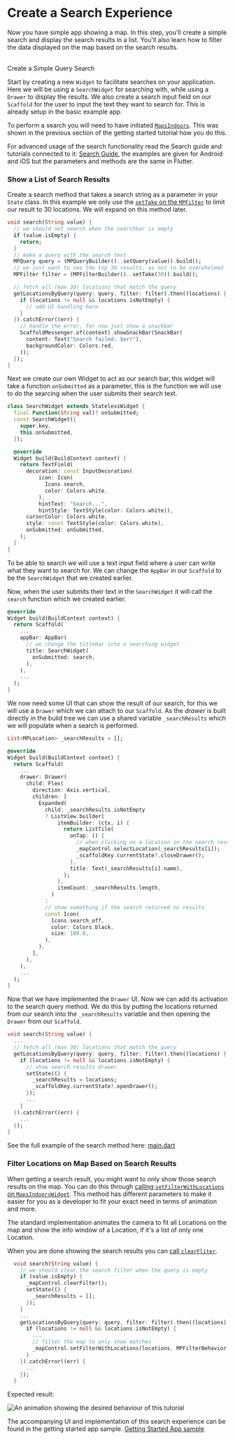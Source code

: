 # Create a Search Experience

Now you have simple app showing a map. In this step, you'll create a simple search and display the search results in a list. You'll also learn how to filter the data displayed on the map based on the search results.

\
Create a Simple Query Search[​](https://docs.mapsindoors.com/getting-started/flutter/search#create-a-simple-query-search)

Start by creating a new `Widget` to facilitate searches on your application. Here we will be using a `SearchWidget` for searching with, while using a `Drawer` to display the results. We also create a search input field on our `Scaffold` for the user to input the text they want to search for. This is already setup in the basic example app.

To perform a search you will need to have initiated [`MapsIndoors`](https://pub.dev/documentation/mapsindoors\_googlemaps/latest/mapsindoors/mapsindoors-library.html#functions). This was shown in the previous section of the getting started tutorial how you do this.

For advanced usage of the search functionality read the Search guide and tutorials connected to it: [Search Guide](https://docs.mapsindoors.com/searching/), the examples are given for Android and iOS but the parameters and methods are the same in Flutter.

### Show a List of Search Results[​](https://docs.mapsindoors.com/getting-started/flutter/search#show-a-list-of-search-results) <a href="#show-a-list-of-search-results" id="show-a-list-of-search-results"></a>

Create a search method that takes a search string as a parameter in your `State` class. In this example we only use the [`setTake` on the `MPFilter`](https://pub.dev/documentation/mapsindoors\_googlemaps/latest/mapsindoors/MPFilter-class.html) to limit our result to 30 locations. We will expand on this method later.

```dart
void search(String value) {
  // we should not search when the searchbar is empty
  if (value.isEmpty) {
    return;
  }
  // make a query with the search text
  MPQuery query = (MPQueryBuilder()..setQuery(value)).build();
  // we just want to see the top 30 results, as not to be overwhelmed
  MPFilter filter = (MPFilterBuilder()..setTake(30)).build();

  // fetch all (max 30) locations that match the query
  getLocationsByQuery(query: query, filter: filter).then((locations) {
    if (locations != null && locations.isNotEmpty) {
      // add UI handling here
    }
  }).catchError((err) {
    // handle the error, for now just show a snackbar
    ScaffoldMessenger.of(context).showSnackBar(SnackBar(
      content: Text("Search failed: $err"),
      backgroundColor: Colors.red,
    ));
  });
}
```

Next we create our own Widget to act as our search bar, this widget will take a function `onSubmitted` as a parameter, this is the function we will use to do the searcing when the user submits their search text.

```dart
class SearchWidget extends StatelessWidget {
  final Function(String val)? onSubmitted;
  const SearchWidget({
    super.key,
    this.onSubmitted,
  });

  @override
  Widget build(BuildContext context) {
    return TextField(
      decoration: const InputDecoration(
          icon: Icon(
            Icons.search,
            color: Colors.white,
          ),
          hintText: "Search...",
          hintStyle: TextStyle(color: Colors.white)),
      cursorColor: Colors.white,
      style: const TextStyle(color: Colors.white),
      onSubmitted: onSubmitted,
    );
  }
}
```

To be able to search we will use a text input field where a user can write what they want to search for. We can change the `AppBar` in our `Scaffold` to be the `SearchWidget` that we created earlier.

Now, when the user submits their text in the `SearchWidget` it will call the `search` function which we created earlier.

```dart
@override
Widget build(BuildContext context) {
  return Scaffold(
    ...
    appBar: AppBar(
      // we change the titlebar into a searching widget
      title: SearchWidget(
        onSubmitted: search,
      ),
    ),
    ...
  );
}
```

We now need some UI that can show the result of our search, for this we will use a `Drawer` which we can attach to our `Scaffold`. As the _drawer_ is built directly in the build tree we can use a shared variable `_searchResults` which we will populate when a search is performed.

```dart
List<MPLocation> _searchResults = [];

@override
Widget build(BuildContext context) {
  return Scaffold(
    ...
    drawer: Drawer(
      child: Flex(
        direction: Axis.vertical,
        children: [
          Expanded(
            child: _searchResults.isNotEmpty
            ? ListView.builder(
                itemBuilder: (ctx, i) {
                  return ListTile(
                    onTap: () {
                      // when clicking on a location in the search results we will close the drawer and open a bottom sheet with that locations details
                      _mapControl.selectLocation(_searchResults[i]);
                      _scaffoldKey.currentState?.closeDrawer();
                    },
                    title: Text(_searchResults[i].name),
                  );
                },
                itemCount: _searchResults.length,
              )
            :
            // show something if the search returned no results
            const Icon(
              Icons.search_off,
              color: Colors.black,
              size: 100.0,
            ),
          ),
        ],
      ),
    ),
    ...
  );
}
```

Now that we have implemented the `Drawer` UI. Now we can add its activation to the search query method. We do this by putting the locations returned from our search into the `_searchResults` variable and then opening the `Drawer` from our `Scaffold`.

```dart
void search(String value) {
  ...
  // fetch all (max 30) locations that match the query
  getLocationsByQuery(query: query, filter: filter).then((locations) {
    if (locations != null && locations.isNotEmpty) {
      // show search results drawer
      setState(() {
        _searchResults = locations;
        _scaffoldKey.currentState?.openDrawer();
      });
      ...
    }
  }).catchError((err) {
    ...
  });
}
```

See the full example of the search method here: [main.dart](https://github.com/MapsPeople/getting_started_flutter/blob/main/lib/main.dart#L133-L165)

### Filter Locations on Map Based on Search Results[​](https://docs.mapsindoors.com/getting-started/flutter/search#filter-locations-on-map-based-on-search-results) <a href="#filter-locations-on-map-based-on-search-results" id="filter-locations-on-map-based-on-search-results"></a>

When getting a search result, you might want to only show those search results on the map. You can do this through [calling `setFilterWithLocations` on `MapsIndoorsWidget`](https://pub.dev/documentation/mapsindoors\_googlemaps/latest/mapsindoors/MapsIndoorsWidget/setFilterWithLocations.html). This method has different parameters to make it easier for you as a developer to fit your exact need in terms of animation and more.

The standard implementation animates the camera to fit all Locations on the map and show the info window of a Location, if it's a list of only one Location.

When you are done showing the search results you can [call `clearFliter`](https://pub.dev/documentation/mapsindoors\_googlemaps/latest/mapsindoors/MapsIndoorsWidget/clearFilter.html).

```dart
  void search(String value) {
    // we should clear the search filter when the query is empty
    if (value.isEmpty) {
      _mapControl.clearFilter();
      setState(() {
        _searchResults = [];
      });
    }
    ...
    getLocationsByQuery(query: query, filter: filter).then((locations) {
      if (locations != null && locations.isNotEmpty) {
        ...
        // filter the map to only show matches
        _mapControl.setFilterWithLocations(locations, MPFilterBehavior.DEFAULT);
      }
    }).catchError((err) {
      ...
    });
  }
```

Expected result:

![An animation showing the desired behaviour of this tutorial](https://docs.mapsindoors.com/img/getting-started/flutter\_search.gif)

The accompanying UI and implementation of this search experience can be found in the getting started app sample. [Getting Started App sample](https://github.com/MapsPeople/getting_started_flutter)

[\
](https://docs.mapsindoors.com/getting-started/flutter/map)
